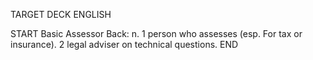 TARGET DECK
ENGLISH

START
Basic
Assessor
Back: n. 1 person who assesses (esp. For tax or insurance). 2 legal adviser on technical questions.
END
